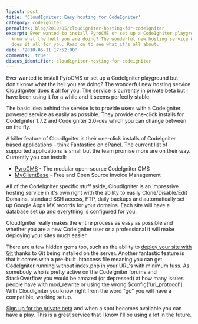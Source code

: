 ```yaml
---
layout: post
title: 'CloudIgniter: Easy hosting for CodeIgniter'
category: codeigniter
permalink: blog/2010/05/cloudigniter-hosting-for-codeigniter
excerpt: Ever wanted to install PyroCMS or set up a CodeIgniter playground but don't
  know what the hell you are doing? The wonderful new hosting service CloudIgniter
  does it all for you. Read on to see what it's all about.
date: '2010-05-11 17:52:00'
comments: 'true'
disqus_identifier: cloudigniter-hosting-for-codeigniter
---
```


Ever wanted to install PyroCMS or set up a CodeIgniter playground but don't know what the hell you are doing? The wonderful new hosting service [CloudIgniter](http://www.getcloudigniter.com/partner/philsturgeon) does it all for you. The service is currently in private beta but I have been using it for a while and it seems perfectly stable.

The basic idea behind the service is to provide users with a CodeIgniter powered service as easily as possible. They provide one-click installs for CodeIgniter 1.7.2 and CodeIgniter 2.0-dev which you can change between on the fly.

A killer feature of CloudIgniter is their one-click installs of CodeIgniter based applications - think Fantastico on cPanel. The current list of supported applications is small but the team promise more are on their way. Currently you can install:

- [PyroCMS](http://pyrocms.com/) - The modular open-source CodeIgniter CMS
- [MyClientBase](http://www.myclientbase.com/) - Free and Open Source Invoice Management

All of the CodeIgniter specific stuff aside, CloudIgniter is an impressive hosting service in it's own right with the ability to easily Clone/Disable/Edit Domains, standard SSH access, FTP, daily backups and automatically set up Google Apps MX records for your domains. Each site will have a database set up and everything is configured for you.

CloudIgniter really makes the entire process as easy as possible and whether you are a new CodeIgniter user or a professional it will make deploying your sites much easier.

There are a few hidden gems too, such as the ability to [deploy your site with Git](/blog/2010/02/Deploying-websites-with-Git) thanks to Git being installed on the server. Another fantastic feature is that it comes with a pre-built .htaccess file meaning you can get CodeIgniter running without index.php in your URL's with minimum fuss. As somebody who is pretty active on the CodeIgniter forums and StackOverflow you would be amazed (or depressed) at how many issues people have with mod\_rewrite or using the wrong $config['uri\_protocol']. With CloudIgniter you know right from the word "go" you will have a compatible, working setup.

[Sign up for the private beta](http://www.getcloudigniter.com/partner/philsturgeon) and when a spot becomes available you can have a play. This is a great service that I know I'll be using a lot in the future.


